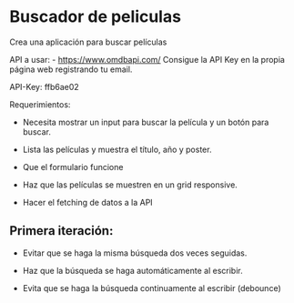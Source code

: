 # Buscador de peliculas 


Crea una aplicación para buscar películas

API a usar: - https://www.omdbapi.com/ Consigue la API Key en la propia página web registrando tu email.

API-Key: ffb6ae02

Requerimientos:

* Necesita mostrar un input para buscar la película y un botón para buscar.

* Lista las películas y muestra el título, año y poster.

* Que el formulario funcione

* Haz que las películas se muestren en un grid responsive.

* Hacer el fetching de datos a la API

## Primera iteración:

* Evitar que se haga la misma búsqueda dos veces seguidas.

* Haz que la búsqueda se haga automáticamente al escribir.

* Evita que se haga la búsqueda continuamente al escribir (debounce)